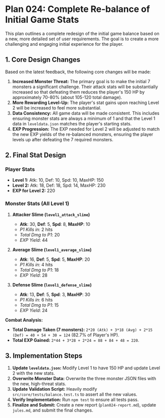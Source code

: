 # Plan 024: Complete Re-balance of Initial Game Stats

This plan outlines a complete redesign of the initial game balance based on a new, more detailed set of user requirements. The goal is to create a more challenging and engaging initial experience for the player.

## 1. Core Design Changes

Based on the latest feedback, the following core changes will be made:

1.  **Increased Monster Threat:** The primary goal is to make the initial 7 monsters a significant challenge. Their attack stats will be substantially increased so that defeating them reduces the player's 150 HP by approximately 70-80% (about 105-120 total damage).
2.  **More Rewarding Level-Up:** The player's stat gains upon reaching Level 2 will be increased to feel more substantial.
3.  **Data Consistency:** All game data will be made consistent. This includes ensuring monster stats are always a minimum of 1 and that the Level 1 data in `leveldata.json` matches the player's starting stats.
4.  **EXP Progression:** The EXP needed for Level 2 will be adjusted to match the new EXP yields of the re-balanced monsters, ensuring the player levels up after defeating the 7 required monsters.

## 2. Final Stat Design

### Player Stats
-   **Level 1:** Atk: 10, Def: 10, Spd: 10, MaxHP: 150
-   **Level 2:** Atk: 18, Def: 18, Spd: 14, MaxHP: 230
-   **EXP for Level 2:** 220

### Monster Stats (All Level 1)

1.  **Attacker Slime (`level1_attack_slime`)**
    -   **Atk**: 30, **Def**: 5, **Spd**: 8, **MaxHP**: 10
    -   *P1 Kills in*: 2 hits
    -   *Total Dmg to P1*: 20
    -   *EXP Yield*: 44

2.  **Average Slime (`level1_average_slime`)**
    -   **Atk**: 16, **Def**: 5, **Spd**: 5, **MaxHP**: 20
    -   *P1 Kills in*: 4 hits
    -   *Total Dmg to P1*: 18
    -   *EXP Yield*: 28

3.  **Defense Slime (`level1_defense_slime`)**
    -   **Atk**: 13, **Def**: 5, **Spd**: 3, **MaxHP**: 30
    -   *P1 Kills in*: 6 hits
    -   *Total Dmg to P1*: 15
    -   *EXP Yield*: 24

**Combat Analysis:**
-   **Total Damage Taken (7 monsters):** `2*20 (Atk) + 3*18 (Avg) + 2*15 (Def) = 40 + 54 + 30 = 124` (82.7% of Player's HP).
-   **Total EXP Gained:** `2*44 + 3*28 + 2*24 = 88 + 84 + 48 = 220`.

## 3. Implementation Steps

1.  **Update `leveldata.json`:** Modify Level 1 to have 150 HP and update Level 2 with the new stats.
2.  **Overwrite Monster Data:** Overwrite the three monster JSON files with the new, high-threat stats.
3.  **Update Validation Script:** Heavily modify `src/core/tests/balance.test.ts` to assert all the new values.
4.  **Verify Implementation:** Run `npm test` to ensure all tests pass.
5.  **Finalize and Submit:** Create a new report (`plan024-report.md`), update `jules.md`, and submit the final changes.
